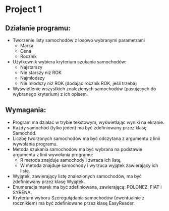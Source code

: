 # Project 1

## Działanie programu:
- Tworzenie listy samochodów z losowo wybranymi parametrami
  - Marka
  - Cena
  - Rocznik
- Użytkownik wybiera kryterium szukania samochodów:
  - Najstarszy
  - Nie starszy niż ROK
  - Najmłodszy
  - Nie młodszy niż ROK (dodając rocznik ROK, jeśli trzeba)
- Wyświetlenie wszystkich znalezionych samochodów (pasujących do wybranego kryterium) z ich opisem.

## Wymagania:
- Program ma działać w trybie tekstowym, wyświetlając wyniki na ekranie.
- Każdy samochód (tylko jeden) ma być zdefiniowany przez klasę Samochód.
- Liczbę tworzonych samochodów ma być odczytana z argumentu z linii wywołania programu.
- Metoda szukania samochodów ma być wybrana na podstawie argumentu z linii wywołania programu:
  - R metoda znajduje samochody i zwraca ich listę,
  - W metoda znajduje samochody i wyrzuca wyjątek zawierający ich listę.
- Wyjątek, zawierający listę znalezionych samochodów, ma być zdefiniowany przez klasę Wyjątek.
- Enumeracja marek ma być zdefiniowana, zawierającą: POLONEZ, FIAT i SYRENA.
- Kryterium wyboru Szeregułądania samochodów (ewentualnie z rocznikiem) ma być zdefiniowane przez klasę EasyReader.
